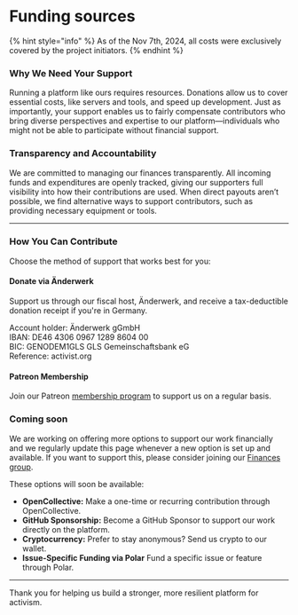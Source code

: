 # Funding sources

{% hint style="info" %}
As of the Nov 7th, 2024, all costs were exclusively covered by the project initiators.
{% endhint %}

### Why We Need Your Support

Running a platform like ours requires resources. Donations allow us to cover essential costs, like servers and tools, and speed up development. Just as importantly, your support enables us to fairly compensate contributors who bring diverse perspectives and expertise to our platform—individuals who might not be able to participate without financial support.

### Transparency and Accountability

We are committed to managing our finances transparently. All incoming funds and expenditures are openly tracked, giving our supporters full visibility into how their contributions are used. When direct payouts aren’t possible, we find alternative ways to support contributors, such as providing necessary equipment or tools.&#x20;

***

### How You Can Contribute

Choose the method of support that works best for you:

#### **Donate via Änderwerk**

Support us through our fiscal host, Änderwerk, and receive a tax-deductible donation receipt if you're in Germany.

Account holder: Änderwerk gGmbH \
IBAN: DE46 4306 0967 1289 8604 00 \
BIC: GENODEM1GLS GLS Gemeinschaftsbank eG\
Reference: activist.org

#### **Patreon Membership**

Join our Patreon [membership program](https://www.patreon.com/c/user?u=92165050) to support us on a regular basis.

### **Coming soon**

We are working on offering more options to support our work financially and we regularly update this page whenever a new option is set up and available. If you want to support this, please consider joining our [Finances group](../community/circles-and-groups.md#finances).

These options will soon be available:&#x20;

* **OpenCollective:** Make a one-time or recurring contribution through OpenCollective.
* **GitHub Sponsorship:** Become a GitHub Sponsor to support our work directly on the platform.
* **Cryptocurrency:** Prefer to stay anonymous? Send us crypto to our wallet.
* **Issue-Specific Funding via Polar** Fund a specific issue or feature through Polar.

***

Thank you for helping us build a stronger, more resilient platform for activism.
